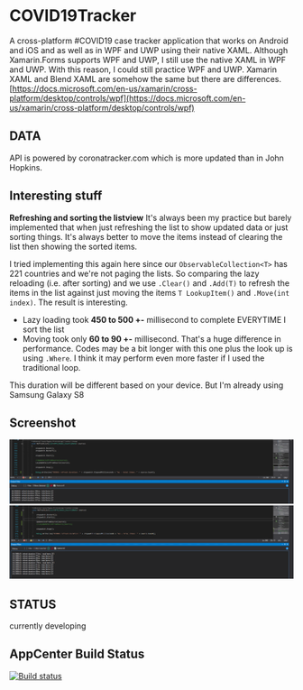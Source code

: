 # COVID19Tracker
A cross-platform #COVID19 case tracker application that works on Android and iOS and as well as in WPF and UWP using their native XAML. Although Xamarin.Forms supports WPF and UWP, I still use the native XAML in WPF and UWP. With this reason, I could still practice WPF and UWP. Xamarin XAML and Blend XAML are somehow the same but there are differences. [https://docs.microsoft.com/en-us/xamarin/cross-platform/desktop/controls/wpf](https://docs.microsoft.com/en-us/xamarin/cross-platform/desktop/controls/wpf)
  
## DATA
API is powered by coronatracker.com which is more updated than in John Hopkins.

## Interesting stuff
**Refreshing and sorting the listview**
It's always been my practice but barely implemented that when just refreshing the list to show updated data or just sorting things. It's always better to move the items instead of clearing the list then showing the sorted items.  
  
I tried implementing this again here since our `ObservableCollection<T>` has 221 countries and we're not paging the lists. So comparing the lazy reloading (i.e. after sorting) and we use `.Clear()` and `.Add(T)` to refresh the items in the list against just moving the items `T LookupItem()` and `.Move(int index)`. The result is interesting.  

* Lazy loading took **450 to 500 +-** millisecond to complete EVERYTIME I sort the list
* Moving took only **60 to 90 +-** millisecond. That's a huge difference in performance. Codes may be a bit longer with this one plus the look up is using `.Where`. I think it may perform even more faster if I used the traditional loop.  
  
This duration will be different based on your device. But I'm already using Samsung Galaxy S8
  
## Screenshot
![](https://raw.githubusercontent.com/jaysonragasa/jaraimages/master/COVID19Tracker/2020-04-17_1054.png)  
![](https://github.com/jaysonragasa/jaraimages/blob/master/COVID19Tracker/2020-04-17_1058.png)

## STATUS
currently developing

## AppCenter Build Status
[![Build status](https://build.appcenter.ms/v0.1/apps/a83e5cd2-2d28-4124-9ec8-1fea5a2d7976/branches/master/badge)](https://appcenter.ms)
